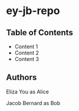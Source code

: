 # ey-jb-repo

## Table of Contents
- Content 1
- Content 2
- Content 3

## Authors
Eliza You as Alice

Jacob Bernard as Bob
